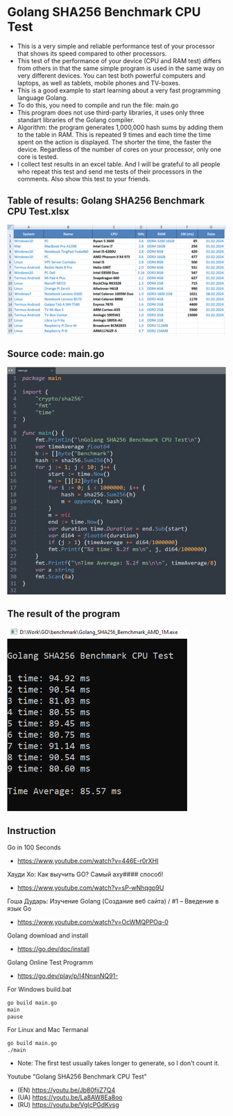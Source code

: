 # Golang SHA256 Benchmark CPU Test
- This is a very simple and reliable performance test of your processor that shows its speed compared to other processors.
- This test of the performance of your device (CPU and RAM test) differs from others in that the same simple program is used in the same way on very different devices. You can test both powerful computers and laptops, as well as tablets, mobile phones and TV-boxes.
- This is a good example to start learning about a very fast programming language Golang.
- To do this, you need to compile and run the file: main.go
- This program does not use third-party libraries, it uses only three standart libraries of the Golang compiler.
- Algorithm: the program generates 1,000,000 hash sums by adding them to the table in RAM. This is repeated 9 times and each time the time spent on the action is displayed. The shorter the time, the faster the device. Regardless of the number of cores on your processor, only one core is tested.
- I collect test results in an excel table. And I will be grateful to all people who repeat this test and send me tests of their processors in the comments. Also show this test to your friends.

## Table of results: Golang SHA256 Benchmark CPU Test.xlsx
![Table of results](https://github.com/foxjony/sha256-benchmark/blob/main/Table.png)

## Source code: main.go 
![Source code](https://github.com/foxjony/sha256-benchmark/blob/main/Source.png)

## The result of the program
![The result of the program](https://github.com/foxjony/sha256-benchmark/blob/main/Result.png)

## Instruction
Go in 100 Seconds
- https://www.youtube.com/watch?v=446E-r0rXHI

Хауди Хо: Как выучить GO? Самый аху#### способ!
- https://www.youtube.com/watch?v=sP-wNhqgp9U

Гоша Дударь: Изучение Golang (Создание веб сайта) / #1 – Введение в язык Go
- https://www.youtube.com/watch?v=OcWMQPPOq-0

Golang download and install
- https://go.dev/doc/install

Golang Online Test Programm
- https://go.dev/play/p/I4NnsnNQ91-

For Windows build.bat
```
go build main.go
main
pause
```

For Linux and Mac Termanal
```
go build main.go
./main
```

- Note: The first test usually takes longer to generate, so I don't count it.

Youtube "Golang SHA256 Benchmark CPU Test"
- (EN) https://youtu.be/Jb80fjiZ7Q4
- (UA) https://youtu.be/La8AW8Ea8oo
- (RU) https://youtu.be/VgIcPGdKvsg
